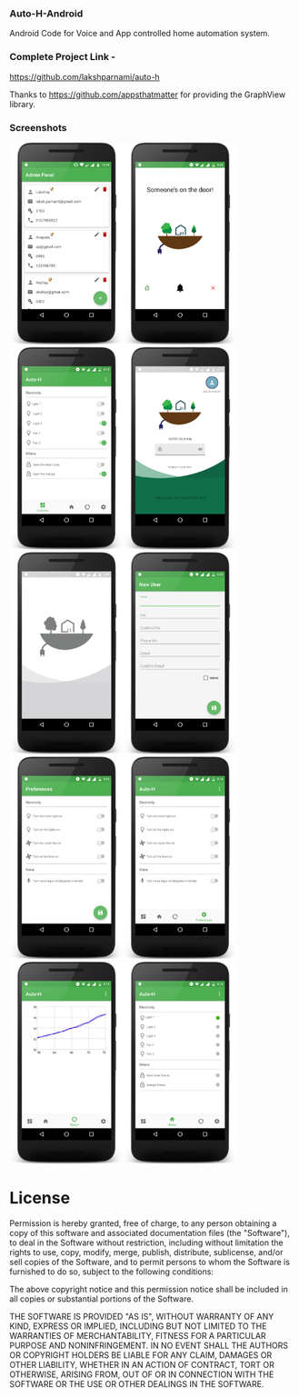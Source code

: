 ### Auto-H-Android
Android Code for Voice and App controlled home automation system.

### Complete Project Link - 
  https://github.com/lakshparnami/auto-h

Thanks to https://github.com/appsthatmatter for providing the GraphView library.

### Screenshots

<img src="/screenshots/admin_panel_framed.png" width="200"/><img src="/screenshots/bell_screen_framed.png" width="200"/><img src="/screenshots/controls_tab_framed.png" width="200"/><img src="/screenshots/login_screen_colored_framed.png" width="200"/><img src="/screenshots/login_screen_grey_framed.png" width="200"/><img src="/screenshots/new_user_framed.png" width="200"/><img src="/screenshots/preference_screen_framed.png" width="200"/><img src="/screenshots/preferences_tab_framed.png" width="200"/><img src="/screenshots/report_tab_framed.png" width="200"/><img src="/screenshots/status_tab_framed.png" width="200"/>

# License

Permission is hereby granted, free of charge, to any person obtaining a copy
of this software and associated documentation files (the "Software"), to deal
in the Software without restriction, including without limitation the rights
to use, copy, modify, merge, publish, distribute, sublicense, and/or sell
copies of the Software, and to permit persons to whom the Software is
furnished to do so, subject to the following conditions:  

The above copyright notice and this permission notice shall be included in all
copies or substantial portions of the Software.  

THE SOFTWARE IS PROVIDED "AS IS", WITHOUT WARRANTY OF ANY KIND, EXPRESS OR
IMPLIED, INCLUDING BUT NOT LIMITED TO THE WARRANTIES OF MERCHANTABILITY,
FITNESS FOR A PARTICULAR PURPOSE AND NONINFRINGEMENT. IN NO EVENT SHALL THE
AUTHORS OR COPYRIGHT HOLDERS BE LIABLE FOR ANY CLAIM, DAMAGES OR OTHER
LIABILITY, WHETHER IN AN ACTION OF CONTRACT, TORT OR OTHERWISE, ARISING FROM,
OUT OF OR IN CONNECTION WITH THE SOFTWARE OR THE USE OR OTHER DEALINGS IN THE
SOFTWARE.



